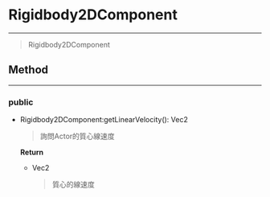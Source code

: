 # Rigidbody2DComponent

---

> Rigidbody2DComponent

## Method

---

### public

+ Rigidbody2DComponent:getLinearVelocity(): Vec2
    > 詢問Actor的質心線速度
    
    **Return**
    + Vec2
      > 質心的線速度
